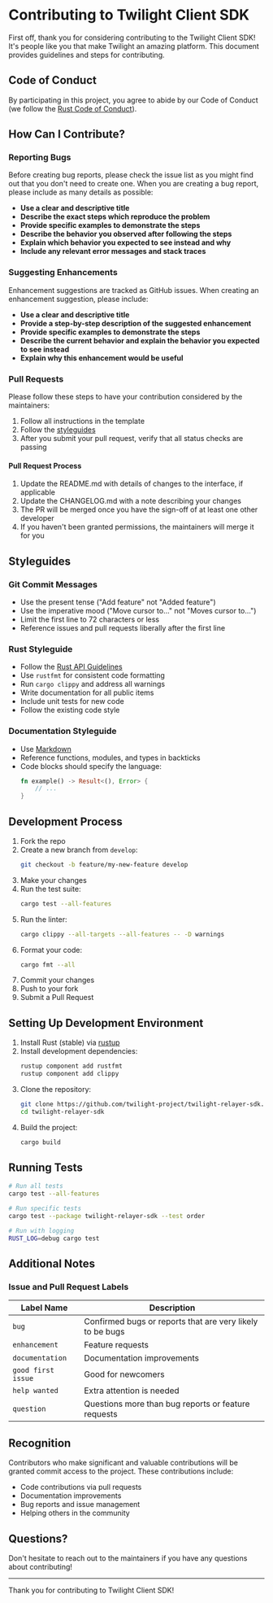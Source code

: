 # Contributing to Twilight Client SDK

First off, thank you for considering contributing to the Twilight Client SDK! It's people like you that make Twilight an amazing platform. This document provides guidelines and steps for contributing.

## Code of Conduct

By participating in this project, you agree to abide by our Code of Conduct (we follow the [Rust Code of Conduct](https://www.rust-lang.org/policies/code-of-conduct)).

## How Can I Contribute?

### Reporting Bugs

Before creating bug reports, please check the issue list as you might find out that you don't need to create one. When you are creating a bug report, please include as many details as possible:

* **Use a clear and descriptive title**
* **Describe the exact steps which reproduce the problem**
* **Provide specific examples to demonstrate the steps**
* **Describe the behavior you observed after following the steps**
* **Explain which behavior you expected to see instead and why**
* **Include any relevant error messages and stack traces**

### Suggesting Enhancements

Enhancement suggestions are tracked as GitHub issues. When creating an enhancement suggestion, please include:

* **Use a clear and descriptive title**
* **Provide a step-by-step description of the suggested enhancement**
* **Provide specific examples to demonstrate the steps**
* **Describe the current behavior and explain the behavior you expected to see instead**
* **Explain why this enhancement would be useful**

### Pull Requests

Please follow these steps to have your contribution considered by the maintainers:

1. Follow all instructions in the template
2. Follow the [styleguides](#styleguides)
3. After you submit your pull request, verify that all status checks are passing

#### Pull Request Process

1. Update the README.md with details of changes to the interface, if applicable
2. Update the CHANGELOG.md with a note describing your changes
3. The PR will be merged once you have the sign-off of at least one other developer
4. If you haven't been granted permissions, the maintainers will merge it for you

## Styleguides

### Git Commit Messages

* Use the present tense ("Add feature" not "Added feature")
* Use the imperative mood ("Move cursor to..." not "Moves cursor to...")
* Limit the first line to 72 characters or less
* Reference issues and pull requests liberally after the first line

### Rust Styleguide

* Follow the [Rust API Guidelines](https://rust-lang.github.io/api-guidelines/)
* Use `rustfmt` for consistent code formatting
* Run `cargo clippy` and address all warnings
* Write documentation for all public items
* Include unit tests for new code
* Follow the existing code style

### Documentation Styleguide

* Use [Markdown](https://guides.github.com/features/mastering-markdown/)
* Reference functions, modules, and types in backticks
* Code blocks should specify the language:
    ```rust
    fn example() -> Result<(), Error> {
        // ...
    }
    ```

## Development Process

1. Fork the repo
2. Create a new branch from `develop`:
   ```bash
   git checkout -b feature/my-new-feature develop
   ```
3. Make your changes
4. Run the test suite:
   ```bash
   cargo test --all-features
   ```
5. Run the linter:
   ```bash
   cargo clippy --all-targets --all-features -- -D warnings
   ```
6. Format your code:
   ```bash
   cargo fmt --all
   ```
7. Commit your changes
8. Push to your fork
9. Submit a Pull Request

## Setting Up Development Environment

1. Install Rust (stable) via [rustup](https://rustup.rs/)
2. Install development dependencies:
   ```bash
   rustup component add rustfmt
   rustup component add clippy
   ```
3. Clone the repository:
   ```bash
   git clone https://github.com/twilight-project/twilight-relayer-sdk.git
   cd twilight-relayer-sdk
   ```
4. Build the project:
   ```bash
   cargo build
   ```

## Running Tests

```bash
# Run all tests
cargo test --all-features

# Run specific tests
cargo test --package twilight-relayer-sdk --test order

# Run with logging
RUST_LOG=debug cargo test
```

## Additional Notes

### Issue and Pull Request Labels

| Label Name | Description |
|------------|-------------|
| `bug` | Confirmed bugs or reports that are very likely to be bugs |
| `enhancement` | Feature requests |
| `documentation` | Documentation improvements |
| `good first issue` | Good for newcomers |
| `help wanted` | Extra attention is needed |
| `question` | Questions more than bug reports or feature requests |

## Recognition

Contributors who make significant and valuable contributions will be granted commit access to the project. These contributions include:

* Code contributions via pull requests
* Documentation improvements
* Bug reports and issue management
* Helping others in the community

## Questions?

Don't hesitate to reach out to the maintainers if you have any questions about contributing!

---

Thank you for contributing to Twilight Client SDK! 
